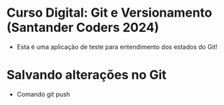# Curso Digital: Git e Versionamento (Santander Coders 2024)
* Esta é uma aplicação de teste para entendimento dos estados do Git!
# Salvando alterações no Git
* Comando git push